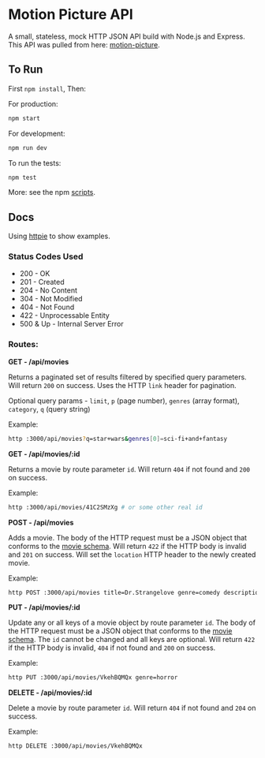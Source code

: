 # Motion Picture API
A small, stateless, mock HTTP JSON API build with Node.js and Express. This API was pulled from here: [motion-picture](https://github.com/DerekCuevas/motion-picture).

## To Run
First `npm install`, Then:

For production:
```sh
npm start
```

For development:
```sh
npm run dev
```

To run the tests:
```sh
npm test
```

More: see the npm [scripts](package.json#L6).

<!--
## Features
- CRUD routes around a single resource
- Stateless and non-blocking request handling
- JSON based requests and responses
- Input validation with detailed error messages of (post/put JSON) with [Joi](https://github.com/hapijs/joi)
- Unit Tests

## Possible Future Additions
- Authentication (specifically the post/put/delete routes)
- Clustering
- Image uploads (for post/put routes)
- Add a related resource (eg. director -> movies, movie -> director)
- Replace JSON file with an actual database
-->

## Docs
Using [httpie](https://github.com/jkbrzt/httpie) to show examples.

### Status Codes Used

- 200 - OK
- 201 - Created
- 204 - No Content
- 304 - Not Modified
- 404 - Not Found
- 422 - Unprocessable Entity
- 500 & Up - Internal Server Error

### Routes:

**GET - /api/movies**

Returns a paginated set of results filtered by specified query parameters. Will return `200` on success. Uses the HTTP `link` header for pagination.

Optional query params - `limit`, `p` (page number), `genres` (array format), `category`, `q` (query string)

Example:
```sh
http :3000/api/movies?q=star+wars&genres[0]=sci-fi+and+fantasy
```

**GET - /api/movies/:id**

Returns a movie by route parameter `id`. Will return `404` if not found and `200` on success.

Example:
```sh
http :3000/api/movies/41C2SMzXg # or some other real id
```

**POST - /api/movies**

Adds a movie. The body of the HTTP request must be a JSON object that conforms to the [movie schema](models/movie.schema.js). Will return `422` if the HTTP body is invalid and `201` on success. Will set the `location` HTTP header to the newly created movie.

Example:
```sh
http POST :3000/api/movies title=Dr.Strangelove genre=comedy description="Dr. Strangelove or: How I Learned to Stop Worrying and Love the Bomb" producer=Metro-Goldwyn-Mayer rating=R retail=2.99
```

**PUT - /api/movies/:id**

Update any or all keys of a movie object by route parameter `id`. The body of the HTTP request must be a JSON object that conforms to the [movie schema](models/movie.schema.js). The `id` cannot be changed and all keys are optional. Will return `422` if the HTTP body is invalid, `404` if not found and `200` on success.

Example:
```sh
http PUT :3000/api/movies/VkehBQMQx genre=horror
```

**DELETE - /api/movies/:id**

Delete a movie by route parameter `id`. Will return `404` if not found and `204` on success.

Example:
```sh
http DELETE :3000/api/movies/VkehBQMQx
```
